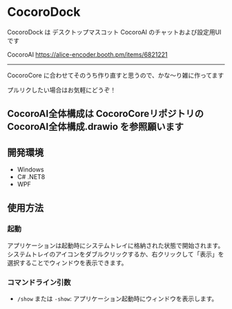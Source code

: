 # CocoroDock

CocoroDock は デスクトップマスコット CocoroAI のチャットおよび設定用UIです

CocoroAI
https://alice-encoder.booth.pm/items/6821221

----

CocoroCore に合わせてそのうち作り直すと思うので、かな～り雑に作ってます

プルリクしたい場合はお気軽にどうぞ！

CocoroAI全体構成は CocoroCoreリポジトリの CocoroAI全体構成.drawio を参照願います
----

## 開発環境

- Windows
- C# .NET8
- WPF

## 使用方法

### 起動
アプリケーションは起動時にシステムトレイに格納された状態で開始されます。システムトレイのアイコンをダブルクリックするか、右クリックして「表示」を選択することでウィンドウを表示できます。

### コマンドライン引数
- `/show` または `-show`: アプリケーション起動時にウィンドウを表示します。
